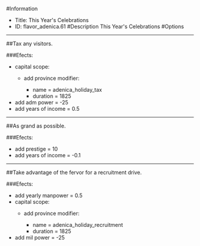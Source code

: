 #Information
 - Title: This Year's Celebrations
 - ID: flavor_adenica.61
#Description
This Year's Celebrations
#Options

___
##Tax any visitors.

###Efects:<ul><li>capital scope:</li><ul><li>add province modifier:</li><ul><li>name = adenica_holiday_tax</li><li>duration = 1825</li></ul></ul><li>add adm power = -25</li><li>add years of income = 0.5</li></ul>

___
##As grand as possible.

###Efects:<ul><li>add prestige = 10</li><li>add years of income = -0.1</li></ul>

___
##Take advantage of the fervor for a recruitment drive.

###Efects:<ul><li>add yearly manpower = 0.5</li><li>capital scope:</li><ul><li>add province modifier:</li><ul><li>name = adenica_holiday_recruitment</li><li>duration = 1825</li></ul></ul><li>add mil power = -25</li></ul>
